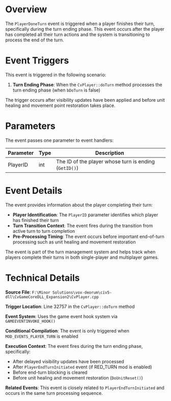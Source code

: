 # Overview

The `PlayerDoneTurn` event is triggered when a player finishes their turn, specifically during the turn ending phase. This event occurs after the player has completed all their turn actions and the system is transitioning to process the end of the turn.

# Event Triggers

This event is triggered in the following scenario:

1. **Turn Ending Phase**: When the `CvPlayer::doTurn` method processes the turn ending phase (when `bDoTurn` is false)

The trigger occurs after visibility updates have been applied and before unit healing and movement point restoration takes place.

# Parameters

The event passes one parameter to event handlers:

| Parameter | Type | Description |
|-----------|------|-------------|
| PlayerID | int | The ID of the player whose turn is ending (`GetID()`) |

# Event Details

The event provides information about the player completing their turn:

- **Player Identification**: The `PlayerID` parameter identifies which player has finished their turn
- **Turn Transition Context**: The event fires during the transition from active turn to turn completion
- **Pre-Processing Timing**: The event occurs before important end-of-turn processing such as unit healing and movement restoration

The event is part of the turn management system and helps track when players complete their turns in both single-player and multiplayer games.

# Technical Details

**Source File**: `F:\Minor Solutions\vox-deorum\civ5-dll\CvGameCoreDLL_Expansion2\CvPlayer.cpp`

**Trigger Location**: Line 32757 in the `CvPlayer::doTurn` method

**Event System**: Uses the game event hook system via `GAMEEVENTINVOKE_HOOK()`

**Conditional Compilation**: The event is only triggered when `MOD_EVENTS_PLAYER_TURN` is enabled

**Execution Context**: The event fires during the turn ending phase, specifically:
- After delayed visibility updates have been processed
- After `PlayerEndTurnInitiated` event (if RED_TURN mod is enabled)
- Before end-turn blocking is cleared
- Before unit healing and movement restoration (`DoUnitReset()`)

**Related Events**: This event is closely related to `PlayerEndTurnInitiated` and occurs in the same turn processing sequence.